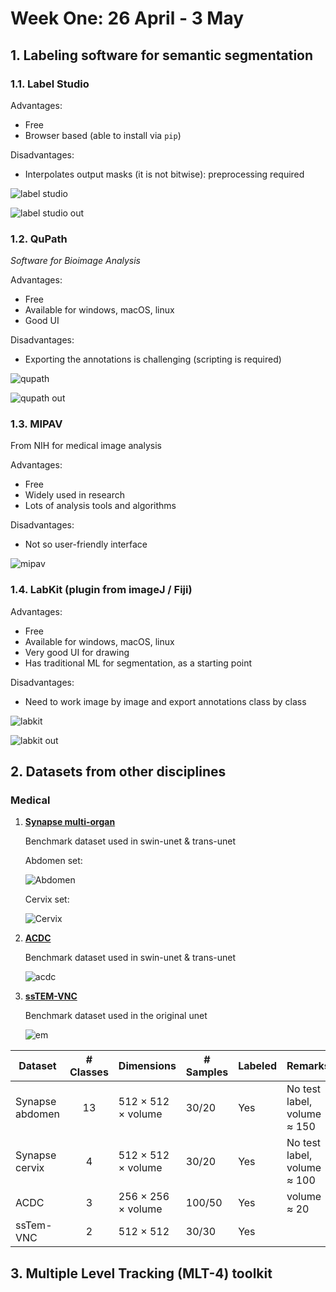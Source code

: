 <h1>Week One: 26 April - 3 May</h1>

## 1. Labeling software for semantic segmentation

### 1.1. Label Studio
Advantages:
- Free
- Browser based (able to install via `pip`)

Disadvantages:
- Interpolates output masks (it is not bitwise): preprocessing required

![label studio](resources/week_1/label_studio_ui.png)  

![label studio out](resources/week_1/label_studio_out.png)  

### 1.2. QuPath
*Software for Bioimage Analysis*

Advantages:
- Free
- Available for windows, macOS, linux
- Good UI

Disadvantages:
- Exporting the annotations is challenging (scripting is required)

![qupath](resources/week_1/qupath_ui.png)  

![qupath out](resources/week_1/qupath_outt.png)  

### 1.3. MIPAV
From NIH for medical image analysis

Advantages:
- Free
- Widely used in research
- Lots of analysis tools and algorithms

Disadvantages:
- Not so user-friendly interface

![mipav](resources/week_1/mipav.png)

### 1.4. LabKit (plugin from imageJ / Fiji)
Advantages:
- Free
- Available for windows, macOS, linux
- Very good UI for drawing
- Has traditional ML for segmentation, as a starting point

Disadvantages:
- Need to work image by image and export annotations class by class

![labkit](resources/week_1/labkit_ui.png)  

![labkit out](resources/week_1/labkit_outt.png)  

## 2. Datasets from other disciplines

### Medical
1. **<a href="https://www.synapse.org/#!Synapse:syn3193805/wiki/217789" target="_blank">Synapse multi-organ</a>**

    Benchmark dataset used in swin-unet & trans-unet
    
    Abdomen set:

    ![Abdomen](resources/week_1/synapse_abdomen_1.png)    

    Cervix set:

    ![Cervix](resources/week_1/synapse_cervix_1.png)


2. **<a href="https://humanheart-project.creatis.insa-lyon.fr/database/#collection/637218c173e9f0047faa00fb/folder/637218e573e9f0047faa00fc" target="_blank">ACDC</a>**

    Benchmark dataset used in swin-unet & trans-unet

    ![acdc](resources/week_1/acdc_1.png)
    
3. **<a href="https://downloads.imagej.net/ISBI-2012-challenge.zip" target="_blank">ssTEM-VNC</a>**

    Benchmark dataset used in the original unet

    ![em](resources/week_1/EM.png)

| Dataset | # Classes | Dimensions | # Samples | Labeled | Remarks
|---------|:---------:|---------|---------|---------|---------|
| Synapse abdomen | 13 |512 × 512 × volume|30/20| Yes |No test label, volume ≈ 150|
| Synapse cervix | 4 |512 × 512 × volume|30/20| Yes |No test label, volume ≈ 100|
| ACDC |3|256 × 256 × volume|100/50| Yes |volume ≈ 20|
| ssTem-VNC | 2 |512 × 512|30/30| Yes ||

## 3. Multiple Level Tracking (MLT-4) toolkit
